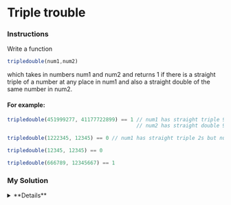 # Triple trouble

### Instructions

Write a function

```js
tripledouble(num1,num2)
```

which takes in numbers num1 and num2 and returns 1 if there is a straight triple of a number at any place in num1 and also a straight double of the same number in num2.

#### For example:

```js
tripledouble(451999277, 41177722899) == 1 // num1 has straight triple 999s and 
                                          // num2 has straight double 99s

tripledouble(1222345, 12345) == 0 // num1 has straight triple 2s but num2 has only a single 2

tripledouble(12345, 12345) == 0

tripledouble(666789, 12345667) == 1
```

### My Solution

<details>
  <summary>**Details**</summary>
  <p>
```js
function tripledouble(num1, num2) {
  const num1Exist = [000,111,222,333,444,555,666,777,888,999].filter((number)=>{ return num1.toString().indexOf(number) !== -1; });
  const num2Exist = [00,11,22,33,44,55,66,77,88,99].filter((number)=>{ return num2.toString().indexOf(number) !== -1; });
  
  return num2Exist.filter((number)=>{ return num1Exist.toString().indexOf(number) !== -1; }).length ? 1 : 0;
}
```
  </p>
</details>
